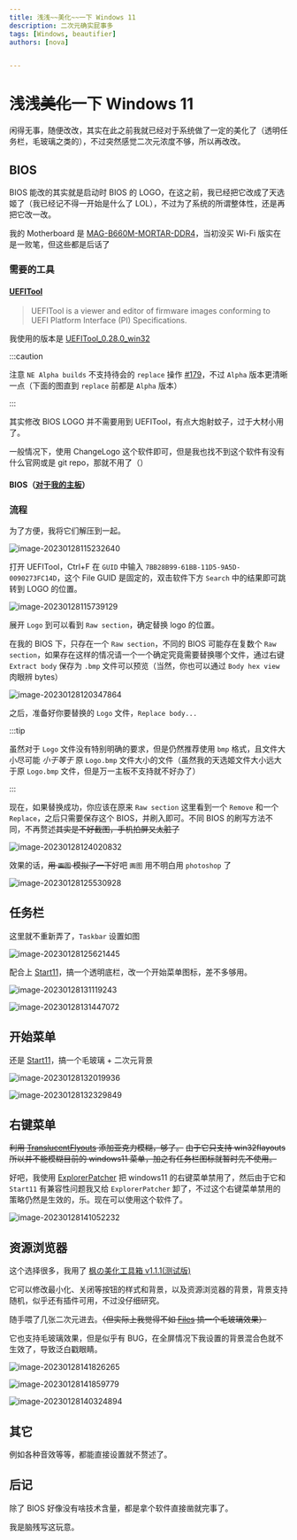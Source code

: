 ```yaml
---
title: 浅浅~~美化~~一下 Windows 11
description: 二次元确实屁事多
tags: [Windows, beautifier]
authors: [nova]


---
```


# 浅浅~~美化~~一下 Windows 11

闲得无事，随便改改，其实在此之前我就已经对于系统做了一定的美化了（透明任务栏，毛玻璃之类的），不过突然感觉二次元浓度不够，所以再改改。
<!--truncate-->

## BIOS

BIOS 能改的其实就是启动时 BIOS 的 LOGO，在这之前，我已经把它改成了天选姬了（我已经记不得一开始是什么了 LOL），不过为了系统的所谓整体性，还是再把它改一改。

我的 Motherboard 是 [MAG-B660M-MORTAR-DDR4](https://www.msi.com/Motherboard/MAG-B660M-MORTAR-DDR4)，当初没买 Wi-Fi 版实在是一败笔，但这些都是后话了

### 需要的工具

#### [UEFITool](https://github.com/LongSoft/UEFITool)

> UEFITool is a viewer and editor of firmware images conforming to UEFI Platform Interface (PI) Specifications.

我使用的版本是 [UEFITool_0.28.0_win32](https://github.com/LongSoft/UEFITool/releases/tag/0.28.0)

:::caution

注意 `NE Alpha builds` 不支持待会的 `replace` 操作 [#179](https://github.com/LongSoft/UEFITool/issues/179)，不过 `Alpha` 版本更清晰一点（下面的图直到 `replace` 前都是 `Alpha` 版本）

:::

其实修改 BIOS LOGO 并不需要用到 UEFITool，有点大炮射蚊子，过于大材小用了。

一般情况下，使用 ChangeLogo 这个软件即可，但是我也找不到这个软件有没有什么官网或是 git repo，那就不用了（）

#### BIOS（[对于我的主板](https://www.msi.com/Motherboard/MAG-B660M-MORTAR-DDR4/support#bios)）

### 流程

为了方便，我将它们解压到一起。

![image-20230128115232640](https://cdn.novanoir.moe/img/image-20230128115232640.png)

打开 UEFITool，Ctrl+F 在 `GUID` 中输入 `7BB28B99-61BB-11D5-9A5D-0090273FC14D`，这个 File GUID 是固定的，双击软件下方 `Search` 中的结果即可跳转到 LOGO 的位置。

![image-20230128115739129](https://cdn.novanoir.moe/img/image-20230128115739129.png)

展开 `Logo` 到可以看到 `Raw section`，确定替换 logo 的位置。

在我的 BIOS 下，只存在一个 `Raw section`，不同的 BIOS 可能存在复数个 `Raw section`，如果存在这样的情况请一个一个确定究竟需要替换哪个文件，通过右键 `Extract body` 保存为 `.bmp` 文件可以预览（当然，你也可以通过 `Body hex view` 肉眼辨 bytes）

![image-20230128120347864](https://cdn.novanoir.moe/img/image-20230128120347864.png)

之后，准备好你要替换的 `Logo` 文件，`Replace body...`

:::tip

虽然对于 `Logo` 文件没有特别明确的要求，但是仍然推荐使用 `bmp` 格式，且文件大小尽可能 *小于等于* 原 `Logo.bmp` 文件大小的文件（虽然我的天选姬文件大小远大于原 `Logo.bmp` 文件，但是万一主板不支持就不好办了）

:::

现在，如果替换成功，你应该在原来 `Raw section` 这里看到一个 `Remove` 和一个 `Replace`，之后只需要保存这个 BIOS，并刷入即可。不同 BIOS 的刷写方法不同，不再赘述~~其实是不好截图，手机拍屏又太脏了~~

![image-20230128124020832](https://cdn.novanoir.moe/img/image-20230128124020832.png)

效果的话，~~用 `画图` 模拟了一下~~好吧 `画图` 用不明白用 `photoshop` 了

![image-20230128125530928](https://cdn.novanoir.moe/img/image-20230128125530928.png)



## 任务栏

这里就不重新弄了，`Taskbar` 设置如图

![image-20230128125621445](https://cdn.novanoir.moe/img/image-20230128125621445.png)

配合上 [Start11](https://store.steampowered.com/app/1811010/Start11/)，搞一个透明底栏，改一个开始菜单图标，差不多够用。

![image-20230128131119243](https://cdn.novanoir.moe/img/image-20230128131119243.png)

![image-20230128131447072](https://cdn.novanoir.moe/img/image-20230128131447072.png)

## 开始菜单

还是 [Start11](https://store.steampowered.com/app/1811010/Start11/)，搞一个毛玻璃 + 二次元背景

![image-20230128132019936](https://cdn.novanoir.moe/img/image-20230128132019936.png)

![image-20230128132329849](https://cdn.novanoir.moe/img/image-20230128132329849.png)



## 右键菜单

~~利用 [TranslucentFlyouts](https://github.com/ALTaleX531/TranslucentFlyouts) 添加亚克力模糊，够了。~~ ~~由于它只支持 win32flayouts 所以并不能模糊目前的 windows11 菜单，加之有任务栏图标就暂时先不使用。~~

好吧，我使用 [ExplorerPatcher](https://github.com/valinet/ExplorerPatcher) 把 windows11 的右键菜单禁用了，然后由于它和 `Start11` 有兼容性问题我又给 `ExplorerPatcher` 卸了，不过这个右键菜单禁用的策略仍然是生效的，乐。现在可以使用这个软件了。

![image-20230128141052232](https://cdn.novanoir.moe/img/image-20230128141052232.png)

## 资源浏览器

这个选择很多，我用了 [枫の美化工具箱 v1.1.1(测试版)](https://winmoes.com/tools/12948.html) 

它可以修改最小化、关闭等按钮的样式和背景，以及资源浏览器的背景，背景支持随机，似乎还有插件可用，不过没仔细研究。

随手喂了几张二次元进去。~~（但实际上我觉得不如 [Files](https://www.microsoft.com/store/productId/9NGHP3DX8HDX) 搞一个毛玻璃效果）~~

它也支持毛玻璃效果，但是似乎有 BUG，在全屏情况下我设置的背景混合色就不生效了，导致泛白戳眼睛。

![image-20230128141826265](https://cdn.novanoir.moe/img/image-20230128141826265.png)

![image-20230128141859779](https://cdn.novanoir.moe/img/image-20230128141859779.png)

![image-20230128140324894](https://cdn.novanoir.moe/img/image-20230128140324894.png)



## 其它

例如各种音效等等，都能直接设置就不赘述了。



## 后记

除了 BIOS 好像没有啥技术含量，都是拿个软件直接凿就完事了。

我是脑残写这玩意。